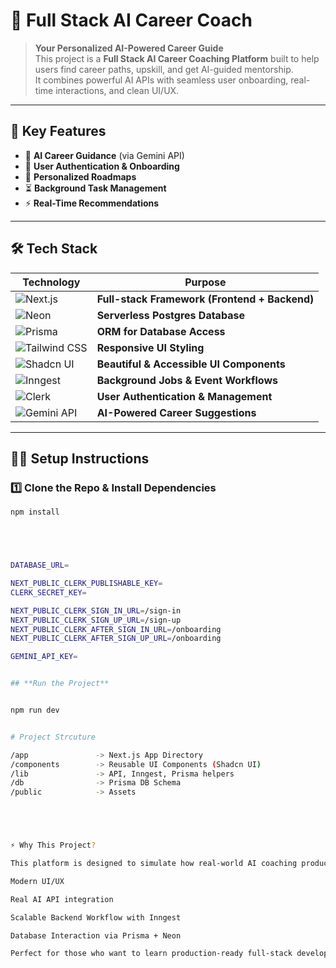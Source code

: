 
# 🚀 **Full Stack AI Career Coach**

> **Your Personalized AI-Powered Career Guide**  
This project is a **Full Stack AI Career Coaching Platform** built to help users find career paths, upskill, and get AI-guided mentorship.  
It combines powerful AI APIs with seamless user onboarding, real-time interactions, and clean UI/UX.

---

## **🌟 Key Features**

- 🧠 **AI Career Guidance** (via Gemini API)  
- 🔐 **User Authentication & Onboarding**  
- 🎯 **Personalized Roadmaps**  
- ⏳ **Background Task Management**  
- ⚡ **Real-Time Recommendations**

---

## **🛠️ Tech Stack**

| Technology | Purpose |
|------------|---------|
| ![Next.js](https://img.shields.io/badge/Next.js-000000?style=for-the-badge&logo=nextdotjs&logoColor=white) | **Full-stack Framework (Frontend + Backend)** |
| ![Neon](https://img.shields.io/badge/Neon-1E90FF?style=for-the-badge&logo=data:image/svg+xml;base64,PHN2ZyB3aWR0aD0iMTIiIGhlaWdodD0iMTIiIHZpZXdCb3g9IjAgMCAxMiAxMiI+PHJlY3Qgd2lkdGg9IjEyIiBoZWlnaHQ9IjEyIiBmaWxsPSIjMUVBOEZGIi8+PC9zdmc+) | **Serverless Postgres Database** |
| ![Prisma](https://img.shields.io/badge/Prisma-2D3748?style=for-the-badge&logo=prisma&logoColor=white) | **ORM for Database Access** |
| ![Tailwind CSS](https://img.shields.io/badge/Tailwind-38B2AC?style=for-the-badge&logo=tailwind-css&logoColor=white) | **Responsive UI Styling** |
| ![Shadcn UI](https://img.shields.io/badge/Shadcn_UI-111827?style=for-the-badge&logo=shadcn&logoColor=white) | **Beautiful & Accessible UI Components** |
| ![Inngest](https://img.shields.io/badge/Inngest-FF6B81?style=for-the-badge) | **Background Jobs & Event Workflows** |
| ![Clerk](https://img.shields.io/badge/Clerk-3B82F6?style=for-the-badge&logo=clerk&logoColor=white) | **User Authentication & Management** |
| ![Gemini API](https://img.shields.io/badge/Gemini_AI-FF5722?style=for-the-badge) | **AI-Powered Career Suggestions** |

---

## **🧑‍💻 Setup Instructions**

### **1️⃣ Clone the Repo & Install Dependencies**

```bash
npm install





DATABASE_URL=

NEXT_PUBLIC_CLERK_PUBLISHABLE_KEY=
CLERK_SECRET_KEY=

NEXT_PUBLIC_CLERK_SIGN_IN_URL=/sign-in
NEXT_PUBLIC_CLERK_SIGN_UP_URL=/sign-up
NEXT_PUBLIC_CLERK_AFTER_SIGN_IN_URL=/onboarding
NEXT_PUBLIC_CLERK_AFTER_SIGN_UP_URL=/onboarding

GEMINI_API_KEY=


## **Run the Project**


npm run dev


# Project Strcuture

/app               -> Next.js App Directory  
/components        -> Reusable UI Components (Shadcn UI)  
/lib               -> API, Inngest, Prisma helpers  
/db                -> Prisma DB Schema  
/public            -> Assets  





⚡ Why This Project?

This platform is designed to simulate how real-world AI coaching products work—combining:

Modern UI/UX

Real AI API integration

Scalable Backend Workflow with Inngest

Database Interaction via Prisma + Neon

Perfect for those who want to learn production-ready full-stack development with AI integration.